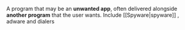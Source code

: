 A program that may be an **unwanted app**, often delivered alongside **another program** that the user wants. Include [[Spyware|spyware]] , adware and dialers